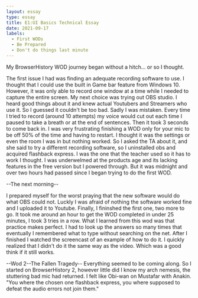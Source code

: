 ```yaml
---
layout: essay
type: essay
title: E1:UI Basics Technical Essay
date: 2021-09-17
labels:
  - First WODs
  - Be Prepared 
  - Don't do things last minute
---
```

My BrowserHistory WOD journey began without a hitch... or so I thought.

The first issue I had was finding an adequate recording software to use. I thought that I could use the built in Game bar feature from Windows 10. However, it was only able to record one window at a time while I needed to capture the entire screen. My next choice was trying out OBS studio. I heard good things about it and knew actual Youtubers and Streamers who use it. So I guessed it couldn't be too bad. Sadly I was mistaken. Every time I tried to record (around 10 attempts) my voice would cut out each time I paused to take a breath or at the end of sentences. Then it took 3 seconds to come back in. I was very frustrating finishing a WOD only for your mic to be off 50% of the time and having to restart. I thought it was the settings or even the room I was in but nothing worked. So I asked the TA about it, and she said to try a different recording software, so I uninstalled obs and acquired flashback express. I was the one that the teacher used so it has to work I thought. I was underwelmed at the products age and its lacking features in the free version but I powered through. But it was midnight and over two hours had passed since I began trying to do the first WOD.

--The next morning--
  
I prepared myself for the worst praying that the new software would do what OBS could not. Luckly I was afraid of nothing the software worked fine and I uploaded it to Youtube. Finally, I fininshed the first one, two more to go. It took me around an hour to get the WOD completed in under 25 minutes, I took 3 tries in a row. What I learned from this wod was that practice makes perfect. I had to look up the answers so many times that eventually I remembered what to type without searching on the net. After I finished I watched the screencast of an example of how to do it. I quickly realized that I didn't do it the same way as the video. Which was a good think if it still works.

--Wod 2--The Fallen Tragedy--
Everything seemed to be coming along. So I started on BrowserHistory 2, however little did I know my arch nemesis, the stuttering bad mic had returned. I felt like Obi-wan on Mustafar with Anakin. "You where the chosen one flashback express, you where supposed to defeat the audio errors not join them."
